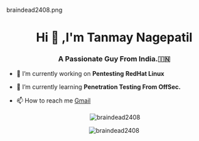 <img>braindead2408.png</img>
<h1 align="center">Hi 👋 ,I'm Tanmay Nagepatil</h1>
<h3 align="center">A Passionate Guy From India.🇮🇳</h3>

- 🔭 I’m currently working on **Pentesting** **RedHat Linux**

- 🌱 I’m currently learning **Penetration Testing From OffSec.**

- 📫 How to reach me <a href="mailto:brainsniper2408@gmail.com">Gmail</a>


<center><p>&nbsp;<img align="center" src="https://github-readme-stats.vercel.app/api?username=braindead2408&show_icons=true&locale=en&theme=tokyonight" alt="braindead2408" /></p><center>

<center><p><img align="center" src="https://github-readme-streak-stats.herokuapp.com/?user=braindead2408&" alt="braindead2408" /></p><center>
